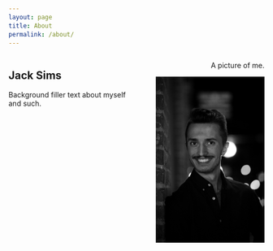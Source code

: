 ```yaml
---
layout: page
title: About
permalink: /about/
---
```

<style>
    img{
        width:85%;
    }
</style>

<div class="container" style="display: flex; width: 100%;">
        <div style="flex: 0 0 50%;">
            <h2>Jack Sims</h2>
            <p>Background filler text about myself and such.</p>
        </div>
        <div align="right" style="flex: 0 0 50%;">
            <p>A picture of me.</p>
            <img src="/assets/images/pfp.JPG" />
        </div>
</div>
